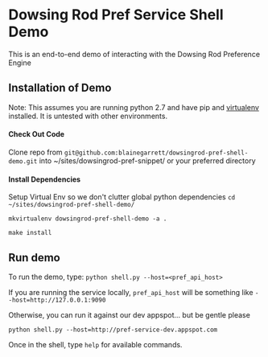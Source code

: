 # Dowsing Rod Pref Service Shell Demo
This is an end-to-end demo of interacting with the Dowsing Rod Preference Engine


Installation of Demo
--------------
Note: This assumes you are running python 2.7 and have pip and [virtualenv](http://virtualenvwrapper.readthedocs.io/en/latest/install.html) installed. It is untested with other environments.

#### Check Out Code

Clone repo from `git@github.com:blainegarrett/dowsingrod-pref-shell-demo.git`
into ~/sites/dowsingrod-pref-snippet/ or your preferred directory

#### Install Dependencies
Setup Virtual Env so we don't clutter global python dependencies
`cd ~/sites/dowsingrod-pref-shell-demo/`

`mkvirtualenv dowsingrod-pref-shell-demo -a .`

`make install`


Run demo
--------------
To run the demo, type: `python shell.py --host=<pref_api_host>`

If you are running the service locally, `pref_api_host` will be something like `--host=http://127.0.0.1:9090`

Otherwise, you can run it against our dev appspot... but be gentle please

`python shell.py --host=http://pref-service-dev.appspot.com`


Once in the shell, type `help` for available commands.


